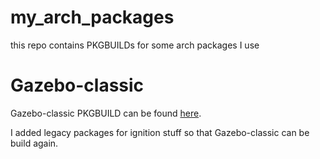 # my_arch_packages

this repo contains PKGBUILDs for some arch packages I use

# Gazebo-classic
Gazebo-classic PKGBUILD can be found [here](./gazebo/PKGBUILD).

I added legacy packages for ignition stuff so that Gazebo-classic can be build again.
